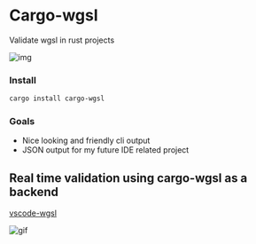 # Cargo-wgsl

Validate wgsl in rust projects

![img](https://i.imgur.com/mWmNZYS.png)

### Install

```bash
cargo install cargo-wgsl
```

### Goals

- Nice looking and friendly cli output
- JSON output for my future IDE related project

## Real time validation using cargo-wgsl as a backend

[vscode-wgsl](https://github.com/PolyMeilex/vscode-wgsl)

![gif](https://i.imgur.com/l8d4XPT.gif)
